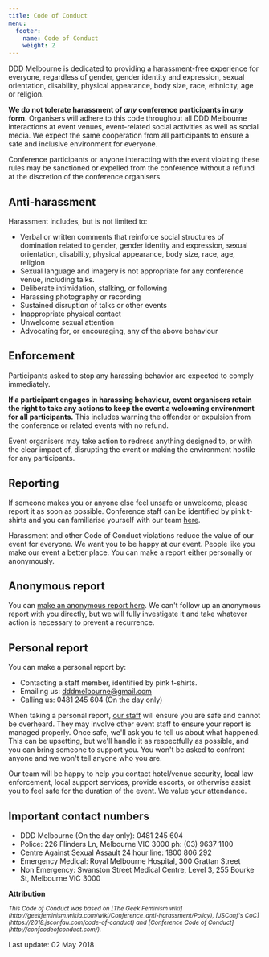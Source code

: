 ```yaml
---
title: Code of Conduct
menu:
  footer:
    name: Code of Conduct
    weight: 2
---
```


DDD Melbourne is dedicated to providing a harassment-free experience for everyone, regardless of gender, gender identity and expression, sexual orientation, disability, physical appearance, body size, race, ethnicity, age or religion.

**We do not tolerate harassment of *any* conference participants in *any* form.** Organisers will adhere to this code throughout all DDD Melbourne interactions at event venues, event-related social activities as well as social media. We expect the same cooperation from all participants to ensure a safe and inclusive environment for everyone.

Conference participants or anyone interacting with the event violating these rules may be sanctioned or expelled from the conference without a refund at the discretion of the conference organisers.

## Anti-harassment
Harassment includes, but is not limited to:

- Verbal or written comments that reinforce social structures of domination related to gender, gender identity and expression, sexual orientation, disability, physical appearance, body size, race, age, religion
- Sexual language and imagery is not appropriate for any conference venue, including talks.
- Deliberate intimidation, stalking, or following
- Harassing photography or recording
- Sustained disruption of talks or other events
- Inappropriate physical contact
- Unwelcome sexual attention
- Advocating for, or encouraging, any of the above behaviour

## Enforcement
Participants asked to stop any harassing behavior are expected to comply immediately.

**If a participant engages in harassing behaviour, event organisers retain the right to take any actions to keep the event a welcoming environment for all participants.** This includes warning the offender or expulsion from the conference or related events with no refund.

Event organisers may take action to redress anything designed to, or with the clear impact of, disrupting the event or making the environment hostile for any participants.

## Reporting
If someone makes you or anyone else feel unsafe or unwelcome, please report it as soon as possible. Conference staff can be identified by pink t-shirts and you can familiarise yourself with our team [here](https://medium.com/ddd-melbourne/the-ddd-melbourne-crew-5f0dd3da09df). 

Harassment and other Code of Conduct violations reduce the value of our event for everyone. We want you to be happy at our event. People like you make our event a better place. You can make a report either personally or anonymously.

## Anonymous report
You can [make an anonymous report here](https://goo.gl/forms/nxlw9ldDfJ06ohok2). We can't follow up an anonymous report with you directly, but we will fully investigate it and take whatever action is necessary to prevent a recurrence.

## Personal report
You can make a personal report by:

- Contacting a staff member, identified by pink t-shirts.
- Emailing us: [dddmelbourne@gmail.com](mailto:dddmelbourne@gmail.com)
- Calling us: 0481 245 604 (On the day only)

When taking a personal report, [our staff](https://medium.com/ddd-melbourne/the-ddd-melbourne-crew-5f0dd3da09df) will ensure you are safe and cannot be overheard. They may involve other event staff to ensure your report is managed properly. Once safe, we'll ask you to tell us about what happened. This can be upsetting, but we'll handle it as respectfully as possible, and you can bring someone to support you. You won't be asked to confront anyone and we won't tell anyone who you are.

Our team will be happy to help you contact hotel/venue security, local law enforcement, local support services, provide escorts, or otherwise assist you to feel safe for the duration of the event. We value your attendance.

## Important contact numbers
- DDD Melbourne (On the day only): 0481 245 604
- Police: 226 Flinders Ln, Melbourne VIC 3000 ph: (03) 9637 1100
- Centre Against Sexual Assault 24 hour line: 1800 806 292
- Emergency Medical: Royal Melbourne Hospital, 300 Grattan Street
- Non Emergency: Swanston Street Medical Centre, Level 3, 255 Bourke St, Melbourne VIC 3000

<p><strong>Attribution</strong></p>
<small>
  <em>
  This Code of Conduct was based on [The Geek Feminism wiki](http://geekfeminism.wikia.com/wiki/Conference_anti-harassment/Policy), [JSConf's CoC](https://2018.jsconfau.com/code-of-conduct) and [Conference Code of Conduct](http://confcodeofconduct.com/).
  </em>
</small>

Last update: 02 May 2018
